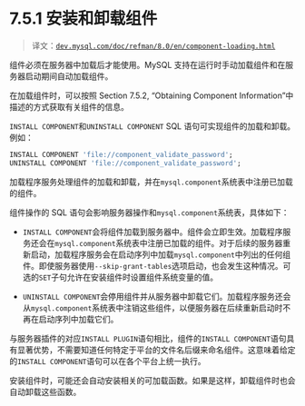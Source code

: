 # 7.5.1 安装和卸载组件

> 译文：[`dev.mysql.com/doc/refman/8.0/en/component-loading.html`](https://dev.mysql.com/doc/refman/8.0/en/component-loading.html)

组件必须在服务器中加载后才能使用。MySQL 支持在运行时手动加载组件和在服务器启动期间自动加载组件。

在加载组件时，可以按照 Section 7.5.2, “Obtaining Component Information”中描述的方式获取有关组件的信息。

`INSTALL COMPONENT`和`UNINSTALL COMPONENT` SQL 语句可实现组件的加载和卸载。例如：

```sql
INSTALL COMPONENT 'file://component_validate_password';
UNINSTALL COMPONENT 'file://component_validate_password';
```

加载程序服务处理组件的加载和卸载，并在`mysql.component`系统表中注册已加载的组件。

组件操作的 SQL 语句会影响服务器操作和`mysql.component`系统表，具体如下：

+   `INSTALL COMPONENT`会将组件加载到服务器中。组件会立即生效。加载程序服务还会在`mysql.component`系统表中注册已加载的组件。对于后续的服务器重新启动，加载程序服务会在启动序列中加载`mysql.component`中列出的任何组件。即使服务器使用`--skip-grant-tables`选项启动，也会发生这种情况。可选的`SET`子句允许在安装组件时设置组件系统变量的值。

+   `UNINSTALL COMPONENT`会停用组件并从服务器中卸载它们。加载程序服务还会从`mysql.component`系统表中注销这些组件，以便服务器在后续重新启动时不再在启动序列中加载它们。

与服务器插件的对应`INSTALL PLUGIN`语句相比，组件的`INSTALL COMPONENT`语句具有显著优势，不需要知道任何特定于平台的文件名后缀来命名组件。这意味着给定的`INSTALL COMPONENT`语句可以在各个平台上统一执行。

安装组件时，可能还会自动安装相关的可加载函数。如果是这样，卸载组件时也会自动卸载这些函数。

